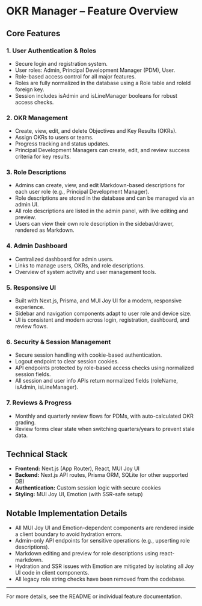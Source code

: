 # OKR Manager – Feature Overview

## Core Features

### 1. User Authentication & Roles
- Secure login and registration system.
- User roles: Admin, Principal Development Manager (PDM), User.
- Role-based access control for all major features.
- Roles are fully normalized in the database using a Role table and roleId foreign key.
- Session includes isAdmin and isLineManager booleans for robust access checks.

### 2. OKR Management
- Create, view, edit, and delete Objectives and Key Results (OKRs).
- Assign OKRs to users or teams.
- Progress tracking and status updates.
- Principal Development Managers can create, edit, and review success criteria for key results.

### 3. Role Descriptions
- Admins can create, view, and edit Markdown-based descriptions for each user role (e.g., Principal Development Manager).
- Role descriptions are stored in the database and can be managed via an admin UI.
- All role descriptions are listed in the admin panel, with live editing and preview.
- Users can view their own role description in the sidebar/drawer, rendered as Markdown.

### 4. Admin Dashboard
- Centralized dashboard for admin users.
- Links to manage users, OKRs, and role descriptions.
- Overview of system activity and user management tools.

### 5. Responsive UI
- Built with Next.js, Prisma, and MUI Joy UI for a modern, responsive experience.
- Sidebar and navigation components adapt to user role and device size.
- UI is consistent and modern across login, registration, dashboard, and review flows.

### 6. Security & Session Management
- Secure session handling with cookie-based authentication.
- Logout endpoint to clear session cookies.
- API endpoints protected by role-based access checks using normalized session fields.
- All session and user info APIs return normalized fields (roleName, isAdmin, isLineManager).

### 7. Reviews & Progress
- Monthly and quarterly review flows for PDMs, with auto-calculated OKR grading.
- Review forms clear state when switching quarters/years to prevent stale data.

## Technical Stack
- **Frontend:** Next.js (App Router), React, MUI Joy UI
- **Backend:** Next.js API routes, Prisma ORM, SQLite (or other supported DB)
- **Authentication:** Custom session logic with secure cookies
- **Styling:** MUI Joy UI, Emotion (with SSR-safe setup)

## Notable Implementation Details
- All MUI Joy UI and Emotion-dependent components are rendered inside a client boundary to avoid hydration errors.
- Admin-only API endpoints for sensitive operations (e.g., upserting role descriptions).
- Markdown editing and preview for role descriptions using react-markdown.
- Hydration and SSR issues with Emotion are mitigated by isolating all Joy UI code in client components.
- All legacy role string checks have been removed from the codebase.

---

For more details, see the README or individual feature documentation.
